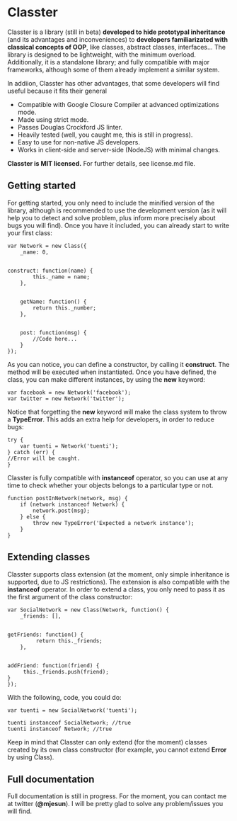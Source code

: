 # Classter

Classter is a library (still in beta) **developed to hide prototypal inheritance** (and its advantages and inconveniences) to **developers familiarizated with classical concepts of OOP**, like classes, abstract classes, interfaces... The library is designed to be lightweight, with the minimum overload. Additionally, it is a standalone library; and fully compatible with major frameworks, although some of them already implement a similar system.

In addiion, Classter has other advantages, that some developers will find useful because it fits their general 

 * Compatible with Google Closure Compiler at advanced optimizations mode.
 * Made using strict mode.
 * Passes Douglas Crockford JS linter.
 * Heavily tested (well, you caught me, this is still in progress).
 * Easy to use for non-native JS developers.
 * Works in client-side and server-side (NodeJS) with minimal changes.
 
 
**Classter is MIT licensed.** For further details, see license.md file.


## Getting started

For getting started, you only need to include the minified version of the library, although is recommended to use the development version (as it will help you to detect and solve problem, plus inform more precisely about bugs you will find). Once you have it included, you can already start to write your first class:

    var Network = new Class({
        _name: 0,
	
	
	construct: function(name) {
            this._name = name;
        },
	
        
        getName: function() {
            return this._number;
        },
	
	
        post: function(msg) {
            //Code here...
        }
    });

As you can notice, you can define a constructor, by calling it **construct**. The method will be executed when instantiated. Once you have defined, the class, you can make different instances, by using the **new** keyword:

    var facebook = new Network('facebook');
    var twitter = new Network('twitter');

Notice that forgetting the **new** keyword will make the class system to throw a **TypeError**. This adds an extra help for developers, in order to reduce bugs:

    try {
        var tuenti = Network('tuenti');
    } catch (err) {
	//Error will be caught.
    }

Classter is fully compatible with **instanceof** operator, so you can use at any time to check whether your objects belongs to a particular type or not.

    function postInNetwork(network, msg) {
        if (network instanceof Network) {
            network.post(msg);
        } else {
            throw new TypeError('Expected a network instance');
        }
    }


## Extending classes

Classter supports class extension (at the moment, only simple inheritance is supported, due to JS restrictions). The extension is also compatible with the **instanceof** operator. In order to extend a class, you only need to pass it as the first argument of the class constructor:

    var SocialNetwork = new Class(Network, function() {
        _friends: [],
	
	
	getFriends: function() {
             return this._friends;
        },
	
	
	addFriend: function(friend) {
	     this._friends.push(friend);
	}
    });

With the following, code, you could do:

    var tuenti = new SocialNetwork('tuenti');
    
    tuenti instanceof SocialNetwork; //true
    tuenti instanceof Network; //true

Keep in mind that Classter can only extend (for the moment) classes created by its own class constructor (for example, you cannot extend **Error** by using Class).


## Full documentation

Full documentation is still in progress. For the moment, you can contact me at twitter (**@mjesun**). I will be pretty glad to solve any problem/issues you will find.